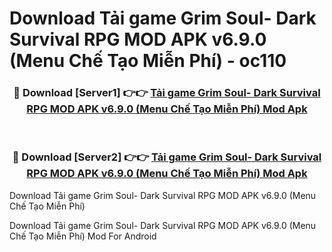 # Download Tải game Grim Soul- Dark Survival RPG MOD APK v6.9.0 (Menu Chế Tạo Miễn Phí) - oc110


<div align="center">
<h3>🔴 Download [Server1] 👉👉 <a href="https://apk-comot.site?title=Tải_game_Grim_Soul-_Dark_Survival_RPG_MOD_APK_v6.9.0_(Menu_Chế_Tạo_Miễn_Phí)">Tải game Grim Soul- Dark Survival RPG MOD APK v6.9.0 (Menu Chế Tạo Miễn Phí) Mod Apk</a></h3><br>
<h3>🔴 Download [Server2] 👉👉 <a href="https://apk-comot.site?title=Tải_game_Grim_Soul-_Dark_Survival_RPG_MOD_APK_v6.9.0_(Menu_Chế_Tạo_Miễn_Phí)">Tải game Grim Soul- Dark Survival RPG MOD APK v6.9.0 (Menu Chế Tạo Miễn Phí) Mod Apk</a></h3>
</div>



Download Tải game Grim Soul- Dark Survival RPG MOD APK v6.9.0 (Menu Chế Tạo Miễn Phí) 

Download Tải game Grim Soul- Dark Survival RPG MOD APK v6.9.0 (Menu Chế Tạo Miễn Phí) Mod For Android